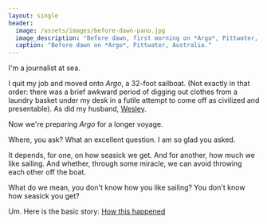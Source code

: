 ```yaml
---
layout: single
header:
  image: /assets/images/before-dawn-pano.jpg
  image_description: "Before dawn, first morning on *Argo*, Pittwater, Australia."
  caption: "Before dawn on *Argo*, Pittwater, Australia."
---
```


I'm a journalist at sea.

I quit my job and moved onto *Argo*, a 32-foot sailboat. (Not exactly in that order: there was a brief awkward period of digging out clothes from a laundry basket under my desk in a futile attempt to come off as civilized and presentable). As did my husband, [Wesley](https://somesquares.org).

Now we're preparing *Argo* for a longer voyage. 

Where, you ask? What an excellent question. I am so glad you asked. 

It depends, for one, on how seasick we get. And for another, how much we like sailing. And whether, through some miracle, we can avoid throwing each other off the boat.

What do we mean, you don't know how you like sailing? You don't know how seasick you get?

Um. Here is the basic story: [How this happened](/how-we-quit-our-jobs-and-became-sea-gypsies-2017-10-07/)